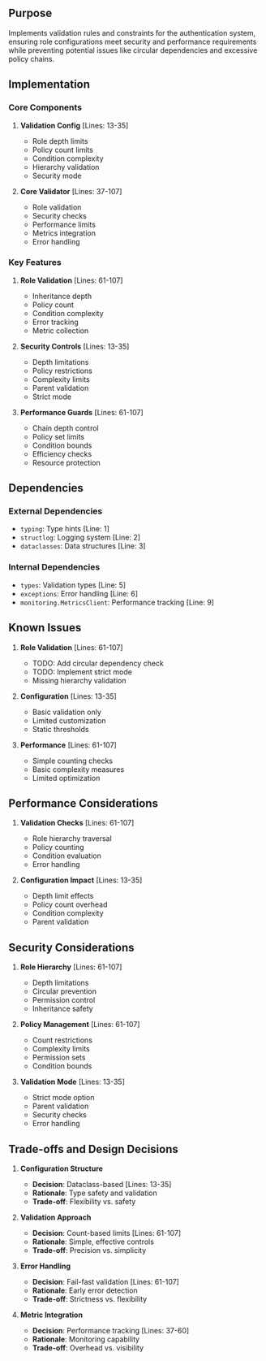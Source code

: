## Purpose

Implements validation rules and constraints for the authentication system, ensuring role configurations meet security and performance requirements while preventing potential issues like circular dependencies and excessive policy chains.

## Implementation

### Core Components

1. **Validation Config** [Lines: 13-35]

   - Role depth limits
   - Policy count limits
   - Condition complexity
   - Hierarchy validation
   - Security mode

2. **Core Validator** [Lines: 37-107]
   - Role validation
   - Security checks
   - Performance limits
   - Metrics integration
   - Error handling

### Key Features

1. **Role Validation** [Lines: 61-107]

   - Inheritance depth
   - Policy count
   - Condition complexity
   - Error tracking
   - Metric collection

2. **Security Controls** [Lines: 13-35]

   - Depth limitations
   - Policy restrictions
   - Complexity limits
   - Parent validation
   - Strict mode

3. **Performance Guards** [Lines: 61-107]
   - Chain depth control
   - Policy set limits
   - Condition bounds
   - Efficiency checks
   - Resource protection

## Dependencies

### External Dependencies

- `typing`: Type hints [Line: 1]
- `structlog`: Logging system [Line: 2]
- `dataclasses`: Data structures [Line: 3]

### Internal Dependencies

- `types`: Validation types [Line: 5]
- `exceptions`: Error handling [Line: 6]
- `monitoring.MetricsClient`: Performance tracking [Line: 9]

## Known Issues

1. **Role Validation** [Lines: 61-107]

   - TODO: Add circular dependency check
   - TODO: Implement strict mode
   - Missing hierarchy validation

2. **Configuration** [Lines: 13-35]

   - Basic validation only
   - Limited customization
   - Static thresholds

3. **Performance** [Lines: 61-107]
   - Simple counting checks
   - Basic complexity measures
   - Limited optimization

## Performance Considerations

1. **Validation Checks** [Lines: 61-107]

   - Role hierarchy traversal
   - Policy counting
   - Condition evaluation
   - Error handling

2. **Configuration Impact** [Lines: 13-35]
   - Depth limit effects
   - Policy count overhead
   - Condition complexity
   - Parent validation

## Security Considerations

1. **Role Hierarchy** [Lines: 61-107]

   - Depth limitations
   - Circular prevention
   - Permission control
   - Inheritance safety

2. **Policy Management** [Lines: 61-107]

   - Count restrictions
   - Complexity limits
   - Permission sets
   - Condition bounds

3. **Validation Mode** [Lines: 13-35]
   - Strict mode option
   - Parent validation
   - Security checks
   - Error handling

## Trade-offs and Design Decisions

1. **Configuration Structure**

   - **Decision**: Dataclass-based [Lines: 13-35]
   - **Rationale**: Type safety and validation
   - **Trade-off**: Flexibility vs. safety

2. **Validation Approach**

   - **Decision**: Count-based limits [Lines: 61-107]
   - **Rationale**: Simple, effective controls
   - **Trade-off**: Precision vs. simplicity

3. **Error Handling**

   - **Decision**: Fail-fast validation [Lines: 61-107]
   - **Rationale**: Early error detection
   - **Trade-off**: Strictness vs. flexibility

4. **Metric Integration**
   - **Decision**: Performance tracking [Lines: 37-60]
   - **Rationale**: Monitoring capability
   - **Trade-off**: Overhead vs. visibility
